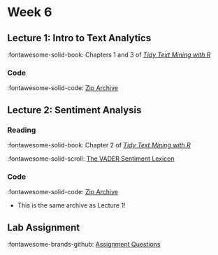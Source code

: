 # Week 6

## Lecture 1:  Intro to Text Analytics

:fontawesome-solid-book: Chapters 1 and 3 of [*Tidy Text Mining with R*][tidytext]

### Code

:fontawesome-solid-code: [Zip Archive][text-code-archive]


## Lecture 2: Sentiment Analysis

### Reading

:fontawesome-solid-book: Chapter 2 of [*Tidy Text Mining with R*][tidytext]

:fontawesome-solid-scroll: [The VADER Sentiment Lexicon][vader] 

### Code

:fontawesome-solid-code: [Zip Archive][text-code-archive]

* This is the same archive as Lecture 1!

## Lab Assignment

:fontawesome-brands-github: [Assignment Questions][lab]


[tidytext]: https://www.tidytextmining.com/
[vader]: https://ojs.aaai.org/index.php/ICWSM/article/view/14550/14399
[lab]: https://github.com/tisem-digital-marketing/smwa-lab-did
[text-code-archive]: ../assets/lectures/week-06/starter_code.zip